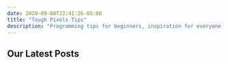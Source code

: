 ```yaml
---
date: 2020-09-08T22:41:26-05:00
title: "Tough Pixels Tips"
description: "Programming tips for beginners, inspiration for everyone."
---
```


## Our Latest Posts
